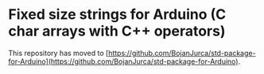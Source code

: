 # Fixed size strings for Arduino (C char arrays with C++ operators)

This repository has moved to [https://github.com/BojanJurca/std-package-for-Arduino](https://github.com/BojanJurca/std-package-for-Arduino).
